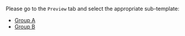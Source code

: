 Please go to the `Preview` tab and select the appropriate sub-template:

* [Group A](?expand=1&template=bug_fix_template.md)
* [Group B](?expand=1&template=feature_add_template.md)